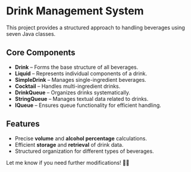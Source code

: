# Drink Management System

This project provides a structured approach to handling beverages using seven Java classes.

## **Core Components**
- **Drink** – Forms the base structure of all beverages.
- **Liquid** – Represents individual components of a drink.
- **SimpleDrink** – Manages single-ingredient beverages.
- **Cocktail** – Handles multi-ingredient drinks.
- **DrinkQueue** – Organizes drinks systematically.
- **StringQueue** – Manages textual data related to drinks.
- **IQueue** – Ensures queue functionality for efficient handling.

## **Features**
- Precise **volume** and **alcohol percentage** calculations.
- Efficient **storage** and **retrieval** of drink data.
- Structured organization for different types of beverages.

Let me know if you need further modifications! 🚀😊
